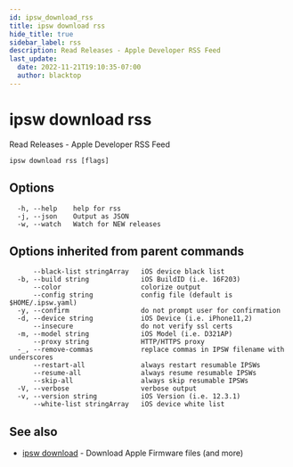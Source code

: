 ```yaml
---
id: ipsw_download_rss
title: ipsw download rss
hide_title: true
sidebar_label: rss
description: Read Releases - Apple Developer RSS Feed
last_update:
  date: 2022-11-21T19:10:35-07:00
  author: blacktop
---
```

# ipsw download rss

Read Releases - Apple Developer RSS Feed

```
ipsw download rss [flags]
```

## Options

```
  -h, --help    help for rss
  -j, --json    Output as JSON
  -w, --watch   Watch for NEW releases
```

## Options inherited from parent commands

```
      --black-list stringArray   iOS device black list
  -b, --build string             iOS BuildID (i.e. 16F203)
      --color                    colorize output
      --config string            config file (default is $HOME/.ipsw.yaml)
  -y, --confirm                  do not prompt user for confirmation
  -d, --device string            iOS Device (i.e. iPhone11,2)
      --insecure                 do not verify ssl certs
  -m, --model string             iOS Model (i.e. D321AP)
      --proxy string             HTTP/HTTPS proxy
  -_, --remove-commas            replace commas in IPSW filename with underscores
      --restart-all              always restart resumable IPSWs
      --resume-all               always resume resumable IPSWs
      --skip-all                 always skip resumable IPSWs
  -V, --verbose                  verbose output
  -v, --version string           iOS Version (i.e. 12.3.1)
      --white-list stringArray   iOS device white list
```

## See also

* [ipsw download](/docs/cli/download/ipsw_download)	 - Download Apple Firmware files (and more)

